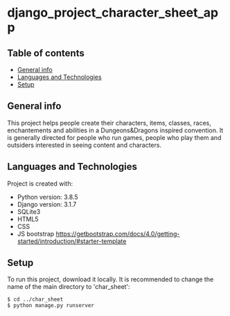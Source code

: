 # django_project_character_sheet_app

## Table of contents
* [General info](#general-info)
* [Languages and Technologies](#languages-and-technologies)
* [Setup](#setup)

## General info
This project helps people create their characters, items, classes, races, enchantements and abilities in a Dungeons&Dragons inspired convention. 
It is generally directed for people who run games, people who play them and outsiders interested in seeing content and characters. 
	
## Languages and Technologies
Project is created with:
* Python version: 3.8.5
* Django version: 3.1.7
* SQLite3
* HTML5
* CSS 
* JS bootstrap https://getbootstrap.com/docs/4.0/getting-started/introduction/#starter-template
	
## Setup
To run this project, download it locally. It is recommended to change the name of the main directory to 'char_sheet':

```
$ cd ../char_sheet
$ python manage.py runserver
```
